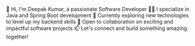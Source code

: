 👋 Hi, I'm Deepak Kumar, a passionate Software Developer
👨‍💻 I specialize in Java and Spring Boot development
🚀 Currently exploring new technologies to level up my backend skills
🤝 Open to collaboration on exciting and impactful software projects
📫 Let's connect and build something amazing together!

<!---
deepakkumar2401/deepakkumar2401 is a ✨ special ✨ repository because its `README.md` (this file) appears on your GitHub profile.
You can click the Preview link to take a look at your changes.
--->
